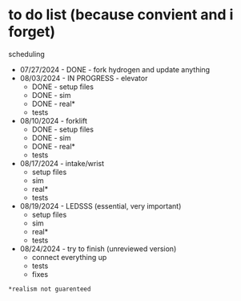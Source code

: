 # to do list (because convient and i forget)

scheduling

- 07/27/2024 - DONE - fork hydrogen and update anything
- 08/03/2024 - IN PROGRESS - elevator
    - DONE - setup files
    - DONE - sim
    - DONE - real*
    - tests
- 08/10/2024 - forklift
    - DONE - setup files
    - DONE - sim
    - DONE - real*
    - tests
- 08/17/2024 - intake/wrist
    - setup files
    - sim
    - real*
    - tests
- 08/19/2024 - LEDSSS (essential, very important)
    - setup files
    - sim
    - real*
    - tests
- 08/24/2024 - try to finish (unreviewed version)
    - connect everything up
    - tests
    - fixes

`*realism not guarenteed`